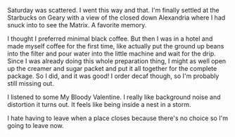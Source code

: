 Saturday was scattered. I went this way and that. I'm finally settled at the Starbucks on Geary with a view of the closed down Alexandria where I had snuck into to see the Matrix. A favorite memory.

I thought I preferred minimal black coffee. But then I was in a hotel and made myself coffee for the first time, like actually put the ground up beans into the filter and pour water into the little machine and wait for the drip. Since I was already doing this whole preparation thing, I might as well open up the creamer and sugar packet and put it all together for the complete package. So I did, and it was good! I order decaf though, so I'm probably still missing out.

I listened to some My Bloody Valentine. I really like background noise and distortion it turns out. It feels like being inside a nest in a storm.

I hate having to leave when a place closes because there's no choice so I'm going to leave now.
